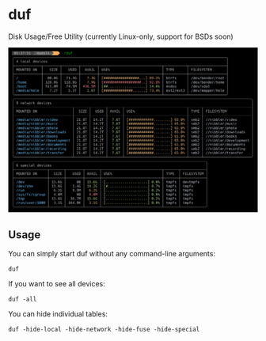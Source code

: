 # duf

Disk Usage/Free Utility (currently Linux-only, support for BSDs soon)

![duf](/duf.png)

## Usage

You can simply start duf without any command-line arguments:

    duf

If you want to see all devices:

    duf -all

You can hide individual tables:

    duf -hide-local -hide-network -hide-fuse -hide-special
